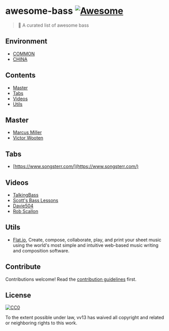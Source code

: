 # awesome-bass [![Awesome](https://cdn.rawgit.com/sindresorhus/awesome/d7305f38d29fed78fa85652e3a63e154dd8e8829/media/badge.svg)](https://github.com/sindresorhus/awesome)

> 🎸 A curated list of awesome bass

## Environment
- [COMMON](README.md)
- [CHINA](README_zh.md)

## Contents

- [Master](#master)
- [Tabs](#tabs)
- [Videos](#videos)
- [Utils](#utils)

## Master

- [Marcus Miller](http://www.marcusmiller.com/)
- [Victor Wooten](https://www.victorwooten.com/)

## Tabs
- [https://www.songsterr.com/](https://www.songsterr.com/)

## Videos
- [TalkingBass](https://www.youtube.com/user/TalkingBassVideo)
- [Scott's Bass Lessons](https://www.youtube.com/user/devinebass)
- [Davie504](https://www.youtube.com/channel/UCgFvT6pUq9HLOvKBYERzXSQ)
- [Rob Scallon](https://www.youtube.com/channel/UCyDZai57BfE_N0SaBkKQyXg)

## Utils
- [Flat.io](https://flat.io/), Create, compose, collaborate, play, and print your sheet music using the world's most simple and intuitive web-based music writing and composition software.
## Contribute

Contributions welcome! Read the [contribution guidelines](contributing.md) first.


## License

[![CC0](http://mirrors.creativecommons.org/presskit/buttons/88x31/svg/cc-zero.svg)](http://creativecommons.org/publicdomain/zero/1.0)

To the extent possible under law, vv13 has waived all copyright and
related or neighboring rights to this work.
